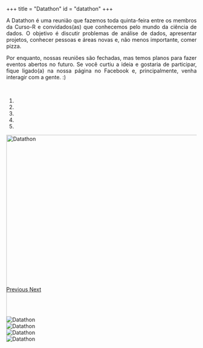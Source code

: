 +++
title =  "Datathon"
id = "datathon"
+++

<div align="justify">
<p>
A Datathon é uma reunião que fazemos toda quinta-feira entre os
membros da Curso-R e convidados(as) que conhecemos pelo mundo da 
ciência de dados. O objetivo é discutir problemas de análise de dados,
apresentar projetos, conhecer pessoas e áreas novas e, não menos
importante, comer pizza.
</p> 

<p>
Por enquanto, nossas reuniões são fechadas, mas temos planos para fazer
eventos abertos no futuro. Se você curtiu a ideia e gostaria de
participar, fique ligado(a) na nossa página no Facebook e, 
principalmente, venha interagir com a gente. :)
</p>
</div>

<br>

<div id="myCarousel" class="carousel slide" data-ride="carousel">
  <!-- Indicators -->
  <ol class="carousel-indicators">
    <li data-target="#myCarousel" data-slide-to="0" class="active"></li>
    <li data-target="#myCarousel" data-slide-to="1"></li>
    <li data-target="#myCarousel" data-slide-to="2"></li>
    <li data-target="#myCarousel" data-slide-to="3"></li>
    <li data-target="#myCarousel" data-slide-to="4"></li>
  </ol>

  <!-- Wrapper for slides -->
  <div class="carousel-inner" style=" width:100%; height: 400px !important;">
  <div class="item active">
  <img src="datathon_1.jpg" alt="Datathon" width="120%">
  </div>
  <div class="item">
  <img src="datathon_2.jpg" alt="Datathon">
  </div>
  <div class="item">
  <img src="datathon_3.jpg" alt="Datathon">
  </div>
  <div class="item">
  <img src="datathon_4.jpg" alt="Datathon">
  </div>
  <div class="item">
  <img src="datathon_5.jpg" alt="Datathon">
  </div>
  </div>

  <!-- Left and right controls -->
  <a class="left carousel-control" href="#myCarousel" data-slide="prev">
    <span class="glyphicon glyphicon-chevron-left"></span>
    <span class="sr-only">Previous</span>
  </a>
  <a class="right carousel-control" href="#myCarousel" data-slide="next">
    <span class="glyphicon glyphicon-chevron-right"></span>
    <span class="sr-only">Next</span>
  </a>
</div>



